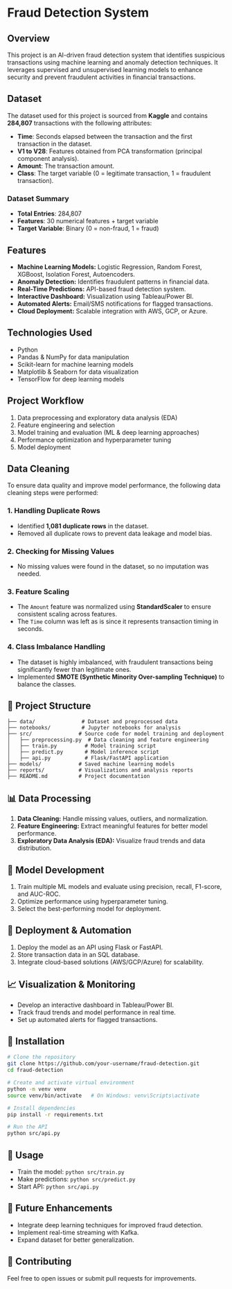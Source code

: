 # Fraud Detection System

## Overview
This project is an AI-driven fraud detection system that identifies suspicious transactions using machine learning and anomaly detection techniques. It leverages supervised and unsupervised learning models to enhance security and prevent fraudulent activities in financial transactions.

## Dataset
The dataset used for this project is sourced from **Kaggle** and contains **284,807** transactions with the following attributes:

- **Time**: Seconds elapsed between the transaction and the first transaction in the dataset.
- **V1 to V28**: Features obtained from PCA transformation (principal component analysis).
- **Amount**: The transaction amount.
- **Class**: The target variable (0 = legitimate transaction, 1 = fraudulent transaction).

### Dataset Summary
- **Total Entries**: 284,807
- **Features**: 30 numerical features + target variable
- **Target Variable**: Binary (0 = non-fraud, 1 = fraud)

## Features
- **Machine Learning Models:** Logistic Regression, Random Forest, XGBoost, Isolation Forest, Autoencoders.
- **Anomaly Detection:** Identifies fraudulent patterns in financial data.
- **Real-Time Predictions:** API-based fraud detection system.
- **Interactive Dashboard:** Visualization using Tableau/Power BI.
- **Automated Alerts:** Email/SMS notifications for flagged transactions.
- **Cloud Deployment:** Scalable integration with AWS, GCP, or Azure.

## Technologies Used
- Python
- Pandas & NumPy for data manipulation
- Scikit-learn for machine learning models
- Matplotlib & Seaborn for data visualization
- TensorFlow for deep learning models
  
## Project Workflow
1. Data preprocessing and exploratory data analysis (EDA)
2. Feature engineering and selection
3. Model training and evaluation (ML & deep learning approaches)
4. Performance optimization and hyperparameter tuning
5. Model deployment

## Data Cleaning

To ensure data quality and improve model performance, the following data cleaning steps were performed:

### 1. Handling Duplicate Rows
- Identified **1,081 duplicate rows** in the dataset.
- Removed all duplicate rows to prevent data leakage and model bias.

### 2. Checking for Missing Values
- No missing values were found in the dataset, so no imputation was needed.

### 3. Feature Scaling
- The `Amount` feature was normalized using **StandardScaler** to ensure consistent scaling across features.
- The `Time` column was left as is since it represents transaction timing in seconds.

### 4. Class Imbalance Handling
- The dataset is highly imbalanced, with fraudulent transactions being significantly fewer than legitimate ones.
- Implemented **SMOTE (Synthetic Minority Over-sampling Technique)** to balance the classes.




## 📂 Project Structure
```
├── data/               # Dataset and preprocessed data
├── notebooks/          # Jupyter notebooks for analysis
├── src/               # Source code for model training and deployment
│   ├── preprocessing.py  # Data cleaning and feature engineering
│   ├── train.py         # Model training script
│   ├── predict.py       # Model inference script
│   ├── api.py           # Flask/FastAPI application
├── models/            # Saved machine learning models
├── reports/           # Visualizations and analysis reports
├── README.md          # Project documentation
```

## 📊 Data Processing
1. **Data Cleaning:** Handle missing values, outliers, and normalization.
2. **Feature Engineering:** Extract meaningful features for better model performance.
3. **Exploratory Data Analysis (EDA):** Visualize fraud trends and data distribution.

## 🤖 Model Development
1. Train multiple ML models and evaluate using precision, recall, F1-score, and AUC-ROC.
2. Optimize performance using hyperparameter tuning.
3. Select the best-performing model for deployment.

## 🚀 Deployment & Automation
1. Deploy the model as an API using Flask or FastAPI.
2. Store transaction data in an SQL database.
3. Integrate cloud-based solutions (AWS/GCP/Azure) for scalability.

## 📈 Visualization & Monitoring
- Develop an interactive dashboard in Tableau/Power BI.
- Track fraud trends and model performance in real time.
- Set up automated alerts for flagged transactions.

## 🔧 Installation
```bash
# Clone the repository
git clone https://github.com/your-username/fraud-detection.git
cd fraud-detection

# Create and activate virtual environment
python -m venv venv
source venv/bin/activate   # On Windows: venv\Scripts\activate

# Install dependencies
pip install -r requirements.txt

# Run the API
python src/api.py
```

## 📝 Usage
- Train the model: `python src/train.py`
- Make predictions: `python src/predict.py`
- Start API: `python src/api.py`

## 🎯 Future Enhancements
- Integrate deep learning techniques for improved fraud detection.
- Implement real-time streaming with Kafka.
- Expand dataset for better generalization.

## 🤝 Contributing
Feel free to open issues or submit pull requests for improvements.
